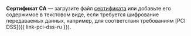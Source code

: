 
**Сертификат CA** — загрузите файл [сертификата](../../../../../managed-elasticsearch/operations/cluster-connect.md#get-ssl-cert) или добавьте его содержимое в текстовом виде, если требуется шифрование передаваемых данных, например, для соответствия требованиям [PCI DSS]({{ link-pci-dss-ru }}).

